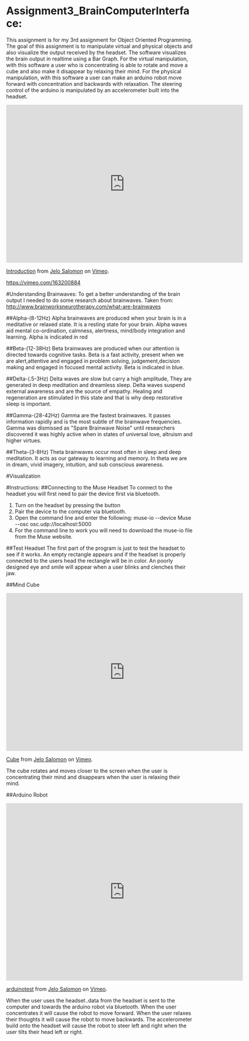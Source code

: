 # Assignment3_BrainComputerInterface:
This assignment is for my 3rd assignment for Object Oriented Programming.
The goal of this assignment is to manipulate virtual and physical objects and also visualize the output received by the headset.
The software visualizes the brain output in realtime using a Bar Graph.
For the virtual manipulation, with this software a user who is concentrating is able to rotate and move a cube
and also make it disappear by relaxing their mind.
For the physical manipulation, with this software a user can make an arduino robot move forward with concentration and backwards with relaxation.
The steering control of the arduino is manipulated by an accelerometer built into the headset.

<iframe src="https://player.vimeo.com/video/163200884" width="640" height="427" frameborder="0" webkitallowfullscreen mozallowfullscreen allowfullscreen></iframe>
<p><a href="https://vimeo.com/163200884">Introduction</a> from <a href="https://vimeo.com/user51233478">Jelo Salomon</a> on <a href="https://vimeo.com">Vimeo</a>.</p>

https://vimeo.com/163200884

#Understanding Brainwaves:
To get a better understanding of the brain output I needed to do some research about brainwaves.
Taken from: http://www.brainworksneurotherapy.com/what-are-brainwaves

##Alpha-(8-12Hz)
Alpha brainwaves are produced when your brain is in a meditative or relaxed state.
It is a resting state for your brain. Alpha waves aid mental co-ordination, calmness, alertness, mind/body integration and learning.
Alpha is indicated in red

##Beta-(12-38Hz)
Beta brainwaves are produced when our attention is directed towards cognitive tasks.
Beta is a fast activity, present when we are alert,attentive and engaged in problem solving, judgement,decision making and engaged in focused mental activity.
Beta is indicated in blue.

##Delta-(.5-3Hz)
Delta waves are slow but carry a high amplitude, They are generated in deep meditation and dreamless sleep.
Delta waves suspend external awareness and are the source of empathy. Healing and regeneration are stimulated in this state and that is why deep
restorative sleep is important.

##Gamma-(28-42Hz)
Gamma are the fastest brainwaves. It passes information rapidly and is the most subtle of the brainwave frequencies.
Gamma was dismissed as "Spare Brainwave Noise" until researchers discovered it was highly active when in states of universal love, altruism and higher virtues.

##Theta-(3-8Hz)
Theta brainwaves occur most often in sleep and deep meditation. It acts as our gateway to learning and memory.
In theta we are in dream, vivid imagery, intuition, and sub conscious awareness.

#Visualization

#Instructions:
##Connecting to the Muse Headset
To connect to the headset you will first need to pair the device first via bluetooth.
1. Turn on the headset by pressing the button
2. Pair the device to the computer via bluetooth.
3. Open the command line and enter the following: muse-io --device Muse --osc osc.udp://localhost:5000
4. For the command line to work you will need to download the muse-io file from the Muse website.

##Test Headset
The first part of the program is just to test the headset to see if it works.
An empty rectangle appears and if the headset is properly connected to the users head the rectangle will be in color.
An poorly designed eye and smile will appear when a user blinks and clenches their jaw.

##Mind Cube
<iframe src="https://player.vimeo.com/video/163201354" width="640" height="427" frameborder="0" webkitallowfullscreen mozallowfullscreen allowfullscreen></iframe>
<p><a href="https://vimeo.com/163201354">Cube</a> from <a href="https://vimeo.com/user51233478">Jelo Salomon</a> on <a href="https://vimeo.com">Vimeo</a>.</p>
The cube rotates and moves closer to the screen when the user is concentrating their mind and disappears when the user is relaxing their mind.

##Arduino Robot
<iframe src="https://player.vimeo.com/video/163201622" width="640" height="480" frameborder="0" webkitallowfullscreen mozallowfullscreen allowfullscreen></iframe>
<p><a href="https://vimeo.com/163201622">arduinotest</a> from <a href="https://vimeo.com/user51233478">Jelo Salomon</a> on <a href="https://vimeo.com">Vimeo</a>.</p>
When the user uses the headset..data from the headset is sent to the computer and towards the arduino robot via bluetooth.
When the user concentrates it will cause the robot to move forward.
When the user relaxes their thoughts it will cause the robot to move backwards.
The accelerometer build onto the headset will cause the robot to steer left and right when the user tilts their head left or right.


